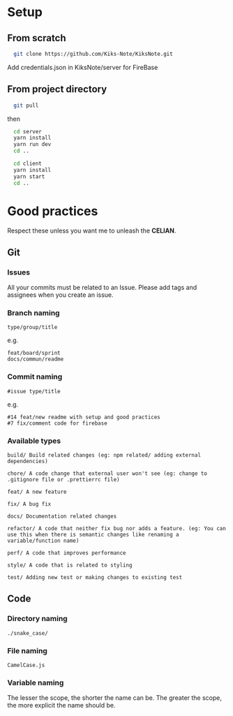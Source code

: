 # Setup

## From scratch

```bash
  git clone https://github.com/Kiks-Note/KiksNote.git
```

Add credentials.json in KiksNote/server for FireBase

## From project directory

```bash
  git pull
```

then

```bash
  cd server
  yarn install
  yarn run dev
  cd ..

  cd client
  yarn install
  yarn start
  cd ..
```

# Good practices

Respect these unless you want me to unleash the **CELIAN**. 

## Git

### Issues

All your commits must be related to an Issue. Please add tags and assignees when you create an issue. 

### Branch naming

    type/group/title

e.g.

    feat/board/sprint
    docs/commun/readme

### Commit naming

    #issue type/title

e.g.

    #14 feat/new readme with setup and good practices
    #7 fix/comment code for firebase

### Available types  


    build/ Build related changes (eg: npm related/ adding external dependencies)
    
    chore/ A code change that external user won't see (eg: change to .gitignore file or .prettierrc file)
    
    feat/ A new feature
    
    fix/ A bug fix
    
    docs/ Documentation related changes
    
    refactor/ A code that neither fix bug nor adds a feature. (eg: You can use this when there is semantic changes like renaming a variable/function name)
    
    perf/ A code that improves performance
    
    style/ A code that is related to styling
    
    test/ Adding new test or making changes to existing test

## Code

### Directory naming

    ./snake_case/

### File naming

    CamelCase.js

### Variable naming

The lesser the scope, the shorter the name can be. 
The greater the scope, the more explicit the name should be. 
